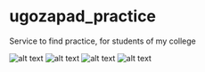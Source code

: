 # ugozapad_practice
Service to find practice, for students of my college

![alt text](https://sun9-3.userapi.com/impg/JT478qV8dy0RoLfBH7x3fLyuV0khU-MHaEVKxA/9LfemyoU1jA.jpg?size=1280x800&quality=96&sign=63eb32a632b4bba29171c7de844e3923&type=album)
![alt text](https://sun9-66.userapi.com/impg/ZsgCt6rAw3aVFaqBitoYwiLaXMwAMVJHHaIi0g/qUZZS-RgPTk.jpg?size=1280x800&quality=96&sign=086c060df61d4b1aaa955a6edfedb18c&type=album)
![alt text](https://sun9-2.userapi.com/impg/cmWn0r109ZqOFQylkcDvJzHCw1sMD19nX96hXw/H63T1plwOC8.jpg?size=1280x800&quality=96&sign=dd4f73a7dfec73ed804959d13e221bed&type=album)
![alt text](https://sun9-9.userapi.com/impg/Ri62GoDSw-YFofFr91KVJQYsoe7d-0d2JMgjow/jOkltkXYdrg.jpg?size=1280x800&quality=96&sign=9117f71f6c926049b8d3bdf89d4d910a&type=album)
